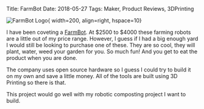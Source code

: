 Title: FarmBot
Date: 2018-05-27
Tags: Maker, Product Reviews, 3DPrinting

![FarmBot Logo](https://cdn.shopify.com/s/files/1/2040/0289/files/FarmBot.io_Trimmed_Logo_Gray_on_Transparent_1_434x200.png?v=1525220371){ width=200, align=right, hspace=10}

I have been coveting a [FarmBot](//farm.bot/).  At $2500 to $4000 these farming robots are a little out of my price range. However, I guess if I had a big enough yard I would still be looking to purchase one of these. They are so cool, they will plant, water, weed your garden for you.  So much fun!  And you get to eat the product when you are done.

The company uses open source hardware so I guess I could try to build it on my own and save a little money. All of the tools are built using 3D Printing so there is that.  

This project would go well with my robotic composting project I want to build.
